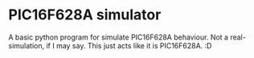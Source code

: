 # PIC16F628A simulator

A basic python program for simulate PIC16F628A behaviour. Not a real-simulation, if I may say.
This just acts like it is PIC16F628A. :D
